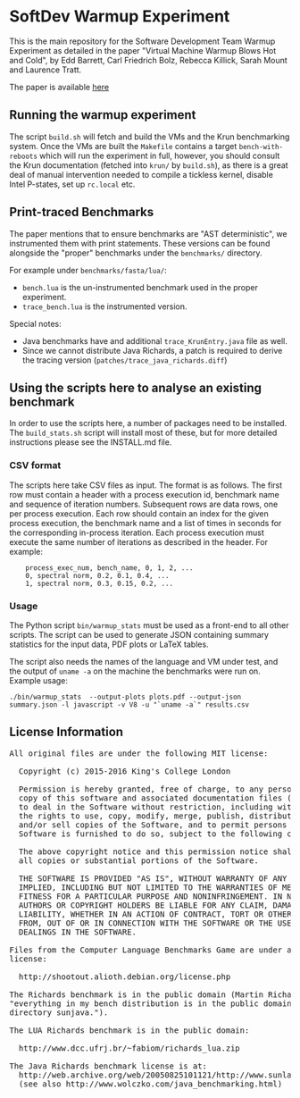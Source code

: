 # SoftDev Warmup Experiment

This is the main repository for the Software Development Team Warmup Experiment
as detailed in the paper "Virtual Machine Warmup Blows Hot and Cold", by Edd
Barrett, Carl Friedrich Bolz, Rebecca Killick, Sarah Mount and Laurence Tratt.

The paper is available [here](http://arxiv.org/abs/1602.00602)


## Running the warmup experiment

The script `build.sh` will fetch and build the VMs and the Krun benchmarking
system. Once the VMs are built the `Makefile` contains a target
`bench-with-reboots` which will run the experiment in full, however, you should
consult the Krun documentation (fetched into `krun/` by `build.sh`), as there
is a great deal of manual intervention needed to compile a tickless kernel,
disable Intel P-states, set up `rc.local` etc.

## Print-traced Benchmarks

The paper mentions that to ensure benchmarks are "AST deterministic",  we
instrumented them with print statements. These versions can be found alongside
the "proper" benchmarks under the `benchmarks/` directory.

For example under `benchmarks/fasta/lua/`:

 * `bench.lua` is the un-instrumented benchmark used in the proper experiment.
 * `trace_bench.lua` is the instrumented version.

Special notes:

 * Java benchmarks have and additional `trace_KrunEntry.java` file as well.
 * Since we cannot distribute Java Richards, a patch is required to derive the
   tracing version (`patches/trace_java_richards.diff`)

## Using the scripts here to analyse an existing benchmark

In order to use the scripts here, a number of packages need to be installed.
The `build_stats.sh` script will install most of these, but for more detailed
instructions please see the INSTALL.md file.

### CSV format

The scripts here take CSV files as input. The format is as follows. The first row
must contain a header with a process execution id, benchmark name and sequence
of iteration numbers. Subsequent rows are data rows, one per process execution.
Each row should contain an index for the given process execution, the benchmark
name and a list of times in seconds for the corresponding in-process iteration.
Each process execution must execute the same number of iterations as described
in the header. For example:

```
    process_exec_num, bench_name, 0, 1, 2, ...
    0, spectral norm, 0.2, 0.1, 0.4, ...
    1, spectral norm, 0.3, 0.15, 0.2, ...
```

### Usage

The Python script `bin/warmup_stats` must be used as a front-end to all other scripts.
The script can be used to generate JSON containing summary statistics for
the input data, PDF plots or LaTeX tables.

The script also needs the names of the language and VM under test, and the
output of `uname -a` on the machine the benchmarks were run on. Example usage:

```
./bin/warmup_stats  --output-plots plots.pdf --output-json summary.json -l javascript -v V8 -u "`uname -a`" results.csv
```

## License Information

<pre>
All original files are under the following MIT license:

  Copyright (c) 2015-2016 King's College London

  Permission is hereby granted, free of charge, to any person obtaining a
  copy of this software and associated documentation files (the "Software"),
  to deal in the Software without restriction, including without limitation
  the rights to use, copy, modify, merge, publish, distribute, sublicense,
  and/or sell copies of the Software, and to permit persons to whom the
  Software is furnished to do so, subject to the following conditions:

  The above copyright notice and this permission notice shall be included in
  all copies or substantial portions of the Software.

  THE SOFTWARE IS PROVIDED "AS IS", WITHOUT WARRANTY OF ANY KIND, EXPRESS OR
  IMPLIED, INCLUDING BUT NOT LIMITED TO THE WARRANTIES OF MERCHANTABILITY,
  FITNESS FOR A PARTICULAR PURPOSE AND NONINFRINGEMENT. IN NO EVENT SHALL THE
  AUTHORS OR COPYRIGHT HOLDERS BE LIABLE FOR ANY CLAIM, DAMAGES OR OTHER
  LIABILITY, WHETHER IN AN ACTION OF CONTRACT, TORT OR OTHERWISE, ARISING
  FROM, OUT OF OR IN CONNECTION WITH THE SOFTWARE OR THE USE OR OTHER
  DEALINGS IN THE SOFTWARE.

Files from the Computer Language Benchmarks Game are under a revised BSD
license:

  http://shootout.alioth.debian.org/license.php

The Richards benchmark is in the public domain (Martin Richards confirmed
"everything in my bench distribution is in the public domain except for the
directory sunjava.").

The LUA Richards benchmark is in the public domain:

  http://www.dcc.ufrj.br/~fabiom/richards_lua.zip

The Java Richards benchmark license is at:
  http://web.archive.org/web/20050825101121/http://www.sunlabs.com/people/mario/java_benchmarking/index.html
  (see also http://www.wolczko.com/java_benchmarking.html)
<pre>

